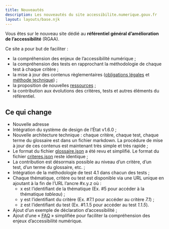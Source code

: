 ```yaml
---
title: Nouveautés
description: Les nouveautés du site accessibilite.numerique.gouv.fr
layout: layouts/base.njk
---
```


Vous êtes sur le nouveau site dédié au **référentiel général d’amélioration de l’accessibilité** (RGAA).

Ce site a pour but de faciliter :
- la compréhension des enjeux de l’accessibilité numérique ;
- la compréhension des tests en rapprochant la méthodologie de chaque test à chaque critère ;
- la mise à jour des contenus règlementaires ([obligations légales](/obligations/) et [méthode technique](/methode/)) ;
- la proposition de nouvelles [ressources](/ressources/) ;
- la contribution aux évolutions des critères, tests et autres éléments du référentiel.


## Ce qui change

- Nouvelle adresse
- Intégration du système de design de l’État v1.6.0 ;
- Nouvelle architecture technique : chaque critère, chaque test, chaque terme du glossaire est dans un fichier markdown. La procédure de mise à jour de ces contenus est maintenant très simple et très rapide ;
- Le format du fichier [glossaire.json](https://github.com/DISIC/accessibilite.numerique.gouv.fr/blob/main/RGAA/4.1/glossaire.json) a été revu et simplifié. Le format du fichier [criteres.json](https://github.com/DISIC/accessibilite.numerique.gouv.fr/blob/main/RGAA/4.1/criteres.json) reste identique ;
- La contribution est désormais possible au niveau d’un critère, d’un test, d’un terme du glossaire, etc. ;
- Intégration de la méthodologie de test 4.1 dans chacun des tests ;
- Chaque thématique, critère ou test est disponible via une URL unique en ajoutant à la fin de l’URL l’ancre #x.y.z où :
    - x est l’identifiant de la thématique (Ex. #5 pour accéder à la thématique _tableau_) ;
    - y est l’identifiant du critère (Ex. #7.1 pour accéder au critère _7.1_) ;
    - z est l’identifiant du test (Ex. #1.1.5 pour accéder au test _1.1.5_).
- Ajout d’un exemple de déclaration d’accessibilité ;
- Ajout d’une « <abbr title="foire aux questions">FAQ</abbr> » simplifiée pour faciliter la compréhension des enjeux d’accessibilité numérique.


